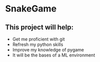 # SnakeGame

## This project will help:

* Get me proficient with git
* Refresh my python skills
* Improve my knowledge of pygame
* It will be the bases of a ML environment